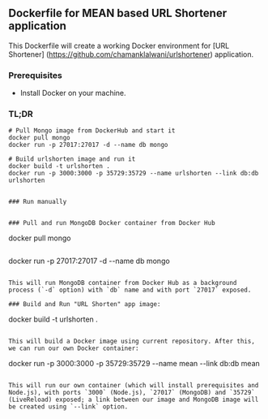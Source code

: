 ## Dockerfile for MEAN based URL Shortener application

This Dockerfile will create a working Docker environment for [URL Shortener] (https://github.com/chamanklalwani/urlshortener) application.

### Prerequisites

* Install Docker on your machine.

### TL;DR
```
# Pull Mongo image from DockerHub and start it
docker pull mongo
docker run -p 27017:27017 -d --name db mongo

# Build urlshorten image and run it
docker build -t urlshorten .
docker run -p 3000:3000 -p 35729:35729 --name urlshorten --link db:db urlshorten


### Run manually


### Pull and run MongoDB Docker container from Docker Hub

```
docker pull mongo
```

```
docker run -p 27017:27017 -d --name db mongo
```

This will run MongoDB container from Docker Hub as a background process (`-d` option) with `db` name and with port `27017` exposed.

### Build and Run "URL Shorten" app image:

```
docker build -t urlshorten .
```

This will build a Docker image using current repository. After this, we can run our own Docker container:

```
docker run -p 3000:3000 -p 35729:35729 --name mean --link db:db mean
```

This will run our own container (which will install prerequisites and Node.js), with ports `3000` (Node.js), `27017` (MongoDB) and `35729` (LiveReload) exposed; a link between our image and MongoDB image will be created using `--link` option.



